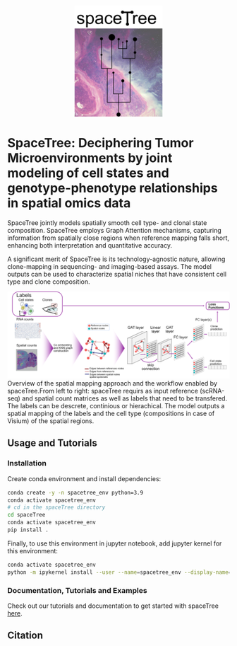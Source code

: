 <div style="text-align: center;">
  <img src="docs/space_tree.png" alt="spacetree logo" width="200"/>
</div>

SpaceTree: Deciphering Tumor Microenvironments by joint modeling of cell states and genotype-phenotype relationships in spatial omics data 
==============================

SpaceTree jointly models spatially smooth cell type- and clonal state composition.
SpaceTree employs Graph Attention mechanisms, capturing information from spatially close regions when reference mapping falls short, enhancing both interpretation and quantitative accuracy. 

A significant merit of SpaceTree is its technology-agnostic nature, allowing clone-mapping in sequencing- and imaging-based assays. 
The model outputs can be used to characterize spatial niches that have consistent cell type and clone composition.


<div style="text-align: center;">
  <img src="docs/schema.jpg" alt="spacetree logo" width="1000"/>
</div>
Overview of the spatial mapping approach and the workflow enabled by spaceTree.From left to right: spaceTree requirs as input reference (scRNA-seq) and spatial count matrices as well as labels that need to be transfered. The labels can be descrete, continious or hierachical. The model outputs a spatial mapping of the labels and the cell type (compositions in case of Visium) of the spatial regions.

## Usage and Tutorials


### Installation
Create conda environment and install dependencies:

```bash
conda create -y -n spacetree_env python=3.9
conda activate spacetree_env
# cd in the spaceTree directory
cd spaceTree
conda activate spacetree_env
pip install .
```
Finally, to use this environment in jupyter notebook, add jupyter kernel for this environment:


```bash
conda activate spacetree_env
python -m ipykernel install --user --name=spacetree_env --display-name='spacetree_env'
```

### Documentation, Tutorials and Examples
Check out our tutorials and documentation to get started with spaceTree [here](https://pmbio.github.io/spaceTree/).

## Citation
